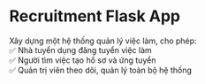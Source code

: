 # Recruitment Flask App
Xây dựng một hệ thống quản lý việc làm, cho phép:     
✅ Nhà tuyển dụng đăng tuyển việc làm      
✅ Người tìm việc tạo hồ sơ và ứng tuyển      
✅ Quản trị viên theo dõi, quản lý toàn bộ hệ thống

